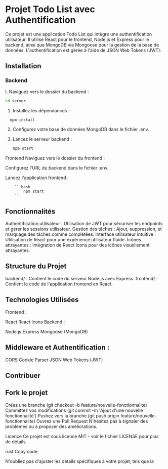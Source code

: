 # Projet Todo List avec Authentification

Ce projet est une application Todo List qui intègre une authentification utilisateur. Il utilise React pour le frontend, Node.js et Express pour le backend, ainsi que MongoDB via Mongoose pour la gestion de la base de données. L'authentification est gérée à l'aide de JSON Web Tokens (JWT).

## Installation

### Backend

I. Naviguez vers le dossier du backend :

   ```bash
   cd server 
   ```

1. Installez les dépendances :

 ```bash
   npm install
   ```


2. Configurez votre base de données MongoDB dans le fichier .env.

3. Lancez le serveur backend :

    ```bash
    npm start
    ```

Frontend
Naviguez vers le dossier du frontend :


Configurez l'URL du backend dans le fichier .env.

Lancez l'application frontend :

        ```bash
            npm start
        ```
## Fonctionnalités
Authentification utilisateur : Utilisation de JWT pour sécuriser les endpoints et gérer les sessions utilisateur.
Gestion des tâches : Ajout, suppression, et marquage des tâches comme complétées.
Interface utilisateur intuitive : Utilisation de React pour une expérience utilisateur fluide.
Icônes attrayantes : Intégration de React Icons pour des icônes visuellement attrayantes.
## Structure du Projet


backend/ : Contient le code du serveur Node.js avec Express.
frontend/ : Contient le code de l'application frontend en React.
## Technologies Utilisées
Frontend :

React
React Icons
Backend :

Node.js
Express
Mongoose (MongoDB)
## Middleware et Authentification :

CORS
Cookie Parser
JSON Web Tokens (JWT)
## Contribuer
## Fork le projet

Créez une branche (git checkout -b feature/nouvelle-fonctionnalite)
Committez vos modifications (git commit -m 'Ajout d'une nouvelle fonctionnalité')
Pushez vers la branche (git push origin feature/nouvelle-fonctionnalite)
Ouvrez une Pull Request
N'hésitez pas à signaler des problèmes ou à proposer des améliorations.

Licence
Ce projet est sous licence MIT - voir le fichier LICENSE pour plus de détails.

rust
Copy code

N'oubliez pas d'ajuster les détails spécifiques à votre projet, tels que la
